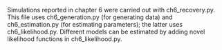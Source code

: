 Simulations reported in chapter 6 were carried out with ch6_recovery.py.
This file uses ch6_generation.py (for generating data) and ch6_estimation.py (for estimating parameters); the latter
uses ch6_likelihood.py. Different models can be estimated by adding novel likelihood functions in ch6_likelihood.py.
